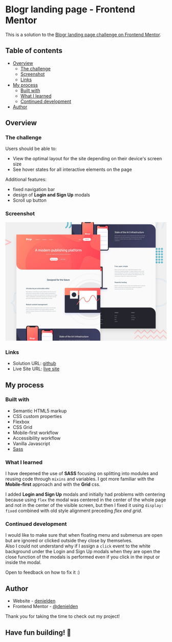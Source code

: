 # Blogr landing page - Frontend Mentor 

This is a solution to the [Blogr landing page challenge on Frontend Mentor](https://www.frontendmentor.io/challenges/blogr-landing-page-EX2RLAApP).

## Table of contents

- [Overview](#overview)
  - [The challenge](#the-challenge)
  - [Screenshot](#screenshot)
  - [Links](#links)
- [My process](#my-process)
  - [Built with](#built-with)
  - [What I learned](#what-i-learned)
  - [Continued development](#continued-development)
- [Author](#author)

## Overview

### The challenge

Users should be able to:

- View the optimal layout for the site depending on their device's screen size
- See hover states for all interactive elements on the page

Additional features:
- fixed navigation bar
- design of **Login and Sign Up** modals
- Scroll up button 

### Screenshot

![Blogr landing](./design/desktop-preview.jpg)

### Links

- Solution URL: [github](https://github.com/denielden/sass-blogr-landing)
- Live Site URL: [live site](https://denielden.github.io/sass-blogr-landing)

## My process

### Built with

- Semantic HTML5 markup
- CSS custom properties
- Flexbox
- CSS Grid
- Mobile-first workflow
- Accessibility workflow
- Vanilla Javascript
- [Sass](https://sass-lang.com/)

### What I learned

I have deepened the use of **SASS** focusing on splitting into modules and reusing code through `mixins` and variables. I got more familiar with the **Mobile-first** approach and with the **Grid** css.

I added **Login and Sign Up** modals and initially had problems with centering because using `flex` the modal was centered in the center of the whole page and not in the center of the visible screen, but then I fixed it using `display: fixed` combined with old style alignment preceding *flex and grid*.  

### Continued development

I would like to make sure that when floating menu and submenus are open but are ignored or clicked outside they close by themselves.  
Also I could not understand why if I assign a `click` event to the white background under the Login and Sign Up modals when they are open the close function of the modals is performed even if you click in the input or inside the modal. 

Open to feedback on how to fix it :)

## Author

- Website - [denielden](https://denielden.github.io)
- Frontend Mentor - [@denielden](https://www.frontendmentor.io/profile/denielden)

  
Thank you for taking the time to check out my project!

## **Have fun building!** 🚀
